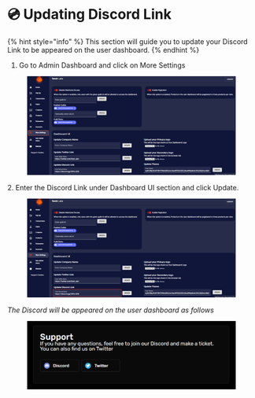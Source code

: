# 💿 Updating Discord Link

{% hint style="info" %}
This section will guide you to update your Discord Link to be appeared on the user dashboard.
{% endhint %}

1. Go to Admin Dashboard and click on More Settings

<figure><img src="../../.gitbook/assets/1 (4).png" alt=""><figcaption></figcaption></figure>

2\. Enter the Discord Link under Dashboard UI section and click Update.

<figure><img src="../../.gitbook/assets/4 (1).png" alt=""><figcaption></figcaption></figure>



_The Discord will be appeared on the user dashboard as follows_

<figure><img src="../../.gitbook/assets/3 (2).png" alt=""><figcaption></figcaption></figure>
